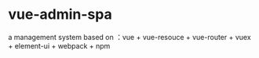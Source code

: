 # vue-admin-spa
a management system based on ：vue + vue-resouce + vue-router + vuex + element-ui + webpack + npm
